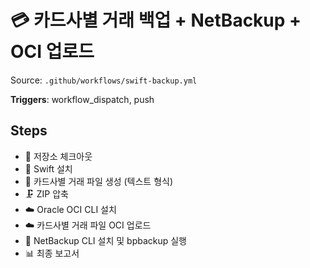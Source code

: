 # 💳 카드사별 거래 백업 + NetBackup + OCI 업로드

Source: `.github/workflows/swift-backup.yml`

**Triggers**: workflow_dispatch, push

## Steps
- 📁 저장소 체크아웃
- 🧰 Swift 설치
- 🧾 카드사별 거래 파일 생성 (텍스트 형식)
- 🗜️ ZIP 압축
- ☁️ Oracle OCI CLI 설치
- ☁️ 카드사별 거래 파일 OCI 업로드
- 🧱 NetBackup CLI 설치 및 bpbackup 실행
- 📊 최종 보고서
